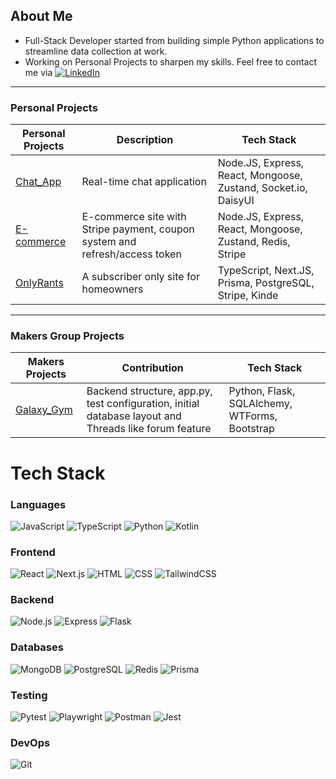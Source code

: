 ## About Me
- Full-Stack Developer started from building simple Python applications to streamline data collection at work.
- Working on Personal Projects to sharpen my skills.
Feel free to contact me via [![LinkedIn](https://img.shields.io/badge/-LinkedIn-0A66C2?style=flat&logo=linkedin&logoColor=white)](https://www.linkedin.com/in/louis-tse-wt/)

---

### Personal Projects
| Personal Projects | Description | Tech Stack |
|---------------------------------------------------------------|---------------------------|-----------------------------------------------------|
|[Chat_App](https://fullstack-chat-app-1nw2.onrender.com/login) |Real-time chat application |Node.JS, Express, React, Mongoose, Zustand, Socket.io, DaisyUI|
|[E-commerce](https://github.com/Louistwt/E-commerce_practice) |E-commerce site with Stripe payment, coupon system and refresh/access token |Node.JS, Express, React, Mongoose, Zustand, Redis, Stripe |
|[OnlyRants](https://github.com/Louistwt/OnlyRant) |A subscriber only site for homeowners |TypeScript, Next.JS, Prisma, PostgreSQL, Stripe, Kinde |

---

### Makers Group Projects
| Makers Projects | Contribution | Tech Stack |
|-------------------------------------------------------------------|--------------------------------------------------------------------|-----------------------------------------------------|
|[Galaxy_Gym](https://github.com/aysinakpinar/team_project_galaxy) |Backend structure, app.py, test configuration, initial database layout and Threads like forum feature |Python, Flask, SQLAlchemy, WTForms, Bootstrap |

# Tech Stack

### Languages
![JavaScript](https://img.shields.io/badge/JavaScript-F7DF1E?style=for-the-badge&logo=javascript&logoColor=black)
![TypeScript](https://img.shields.io/badge/TypeScript-3178C6?style=for-the-badge&logo=typescript&logoColor=white)
![Python](https://img.shields.io/badge/Python-3776AB?style=for-the-badge&logo=python&logoColor=white)
![Kotlin](https://img.shields.io/badge/Kotlin-0095D5?style=for-the-badge&logo=kotlin&logoColor=white)

### Frontend
![React](https://img.shields.io/badge/React-61DAFB?style=for-the-badge&logo=react&logoColor=black)
![Next.js](https://img.shields.io/badge/Next.js-000000?style=for-the-badge&logo=nextdotjs&logoColor=white)
![HTML](https://img.shields.io/badge/HTML5-E34F26?style=for-the-badge&logo=html5&logoColor=white)
![CSS](https://img.shields.io/badge/CSS3-1572B6?style=for-the-badge&logo=css3&logoColor=white)
![TailwindCSS](https://img.shields.io/badge/TailwindCSS-38B2AC?style=for-the-badge&logo=tailwindcss&logoColor=white)

### Backend
![Node.js](https://img.shields.io/badge/Node.js-339933?style=for-the-badge&logo=nodedotjs&logoColor=white)
![Express](https://img.shields.io/badge/Express-000000?style=for-the-badge&logo=express&logoColor=white)
![Flask](https://img.shields.io/badge/Flask-000000?style=for-the-badge&logo=flask&logoColor=white)

### Databases
![MongoDB](https://img.shields.io/badge/MongoDB-47A248?style=for-the-badge&logo=mongodb&logoColor=white)
![PostgreSQL](https://img.shields.io/badge/PostgreSQL-4169E1?style=for-the-badge&logo=postgresql&logoColor=white)
![Redis](https://img.shields.io/badge/Redis-DC382D?style=for-the-badge&logo=redis&logoColor=white)
![Prisma](https://img.shields.io/badge/Prisma-3982CE?style=for-the-badge&logo=Prisma&logoColor=white)

### Testing
![Pytest](https://img.shields.io/badge/Pytest-0A9EDC?style=for-the-badge&logo=pytest&logoColor=white)
![Playwright](https://img.shields.io/badge/Playwright-45ba4b?style=for-the-badge&logo=playwright&logoColor=white)
![Postman](https://img.shields.io/badge/Postman-FF6C37?style=for-the-badge&logo=Postman&logoColor=white)
![Jest](https://img.shields.io/badge/Jest-323330?style=for-the-badge&logo=Jest&logoColor=white)

### DevOps
![Git](https://img.shields.io/badge/Git-F05032?style=for-the-badge&logo=git&logoColor=white)

